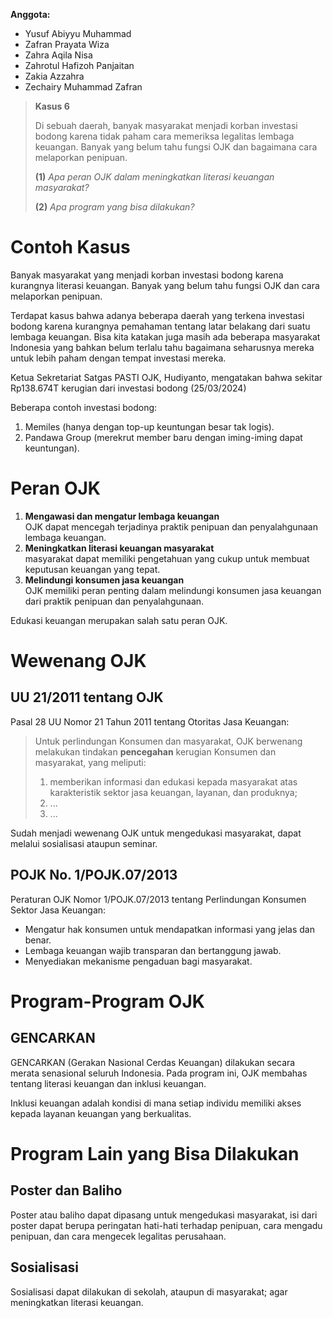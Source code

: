**Anggota:**

- Yusuf Abiyyu Muhammad
- Zafran Prayata Wiza
- Zahra Aqila Nisa
- Zahrotul Hafizoh Panjaitan
- Zakia Azzahra
- Zechairy Muhammad Zafran

> **Kasus 6**
>
> Di sebuah daerah, banyak masyarakat menjadi korban investasi bodong karena tidak paham cara memeriksa legalitas lembaga keuangan. Banyak yang belum tahu fungsi OJK dan bagaimana cara melaporkan penipuan.
>
>	**(1)** *Apa peran OJK dalam meningkatkan literasi keuangan masyarakat?*
>
>	**(2)** *Apa program yang bisa dilakukan?*

# Contoh Kasus

Banyak masyarakat yang menjadi korban investasi bodong karena kurangnya literasi keuangan. Banyak yang belum tahu fungsi OJK dan cara melaporkan penipuan.

Terdapat kasus bahwa adanya beberapa daerah yang terkena investasi bodong karena kurangnya pemahaman tentang latar belakang dari suatu lembaga keuangan. Bisa kita katakan juga masih ada beberapa masyarakat Indonesia yang bahkan belum terlalu tahu bagaimana seharusnya mereka untuk lebih paham dengan tempat investasi mereka.

Ketua Sekretariat Satgas PASTI OJK, Hudiyanto, mengatakan bahwa sekitar Rp138.674T kerugian dari investasi bodong (25/03/2024)

Beberapa contoh investasi bodong:

1. Memiles (hanya dengan top-up  keuntungan besar tak logis).
2. Pandawa Group (merekrut member baru dengan iming-iming dapat keuntungan).

# Peran OJK

1.  **Mengawasi dan mengatur lembaga keuangan**  
    OJK dapat mencegah terjadinya praktik penipuan dan penyalahgunaan lembaga keuangan.
2.  **Meningkatkan literasi keuangan masyarakat**  
    masyarakat dapat memiliki pengetahuan yang cukup untuk membuat keputusan keuangan yang tepat.
3.  **Melindungi konsumen jasa keuangan**  
    OJK memiliki peran penting dalam melindungi konsumen jasa keuangan dari praktik penipuan dan penyalahgunaan.

Edukasi keuangan merupakan salah satu peran OJK.

# Wewenang OJK

## UU 21/2011 tentang OJK

Pasal 28 UU Nomor 21 Tahun 2011 tentang Otoritas Jasa Keuangan:

> Untuk perlindungan Konsumen dan masyarakat, OJK berwenang melakukan tindakan **pencegahan** kerugian Konsumen dan masyarakat, yang meliputi:
>
> 1. memberikan informasi dan edukasi kepada masyarakat atas karakteristik sektor jasa keuangan, layanan, dan produknya;
> 2. ...
> 3. ...

Sudah menjadi wewenang OJK untuk mengedukasi masyarakat, dapat melalui sosialisasi ataupun seminar.

## POJK No. 1/POJK.07/2013

Peraturan OJK Nomor 1/POJK.07/2013 tentang Perlindungan Konsumen Sektor Jasa Keuangan:

- Mengatur hak konsumen untuk mendapatkan informasi yang jelas dan benar.
- Lembaga keuangan wajib transparan dan bertanggung jawab.
- Menyediakan mekanisme pengaduan bagi masyarakat.

# Program-Program OJK

## GENCARKAN

GENCARKAN (Gerakan Nasional Cerdas Keuangan) dilakukan secara merata senasional seluruh Indonesia. Pada program ini, OJK membahas tentang literasi keuangan dan inklusi keuangan.

Inklusi keuangan adalah kondisi di mana setiap individu memiliki akses kepada layanan keuangan yang berkualitas.

# Program Lain yang Bisa Dilakukan

## Poster dan Baliho

Poster atau baliho dapat dipasang untuk mengedukasi masyarakat, isi dari poster dapat berupa peringatan hati-hati terhadap penipuan, cara mengadu penipuan, dan cara mengecek legalitas perusahaan.

## Sosialisasi 

Sosialisasi dapat dilakukan di sekolah, ataupun di masyarakat; agar meningkatkan literasi keuangan.
